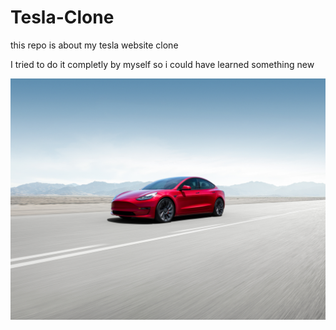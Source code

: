 # Tesla-Clone

this repo is about my tesla website clone

I tried to do it completly by myself so i could have learned something new



![tesla1](https://github.com/artur1124/Tesla-Clone/blob/main/tesla/immagini/0x0-Model3_06.jpg
)


